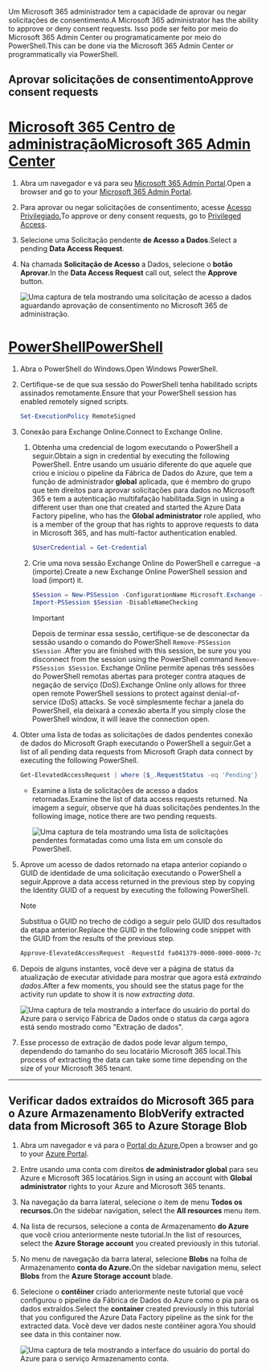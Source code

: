 <!-- markdownlint-disable MD002 MD041 -->

<span data-ttu-id="1864b-101">Um Microsoft 365 administrador tem a capacidade de aprovar ou negar solicitações de consentimento.</span><span class="sxs-lookup"><span data-stu-id="1864b-101">A Microsoft 365 administrator has the ability to approve or deny consent requests.</span></span> <span data-ttu-id="1864b-102">Isso pode ser feito por meio do Microsoft 365 Admin Center ou programaticamente por meio do PowerShell.</span><span class="sxs-lookup"><span data-stu-id="1864b-102">This can be done via the Microsoft 365 Admin Center or programmatically via PowerShell.</span></span>

## <a name="approve-consent-requests"></a><span data-ttu-id="1864b-103">Aprovar solicitações de consentimento</span><span class="sxs-lookup"><span data-stu-id="1864b-103">Approve consent requests</span></span>

# <a name="microsoft-365-admin-center"></a>[<span data-ttu-id="1864b-104">Microsoft 365 Centro de administração</span><span class="sxs-lookup"><span data-stu-id="1864b-104">Microsoft 365 Admin Center</span></span>](#tab/Microsoft365)

1. <span data-ttu-id="1864b-105">Abra um navegador e vá para seu [Microsoft 365 Admin Portal](https://admin.microsoft.com).</span><span class="sxs-lookup"><span data-stu-id="1864b-105">Open a browser and go to your [Microsoft 365 Admin Portal](https://admin.microsoft.com).</span></span>

1. <span data-ttu-id="1864b-106">Para aprovar ou negar solicitações de consentimento, acesse [Acesso Privilegiado.](https://portal.office.com/adminportal/home#/Settings/PrivilegedAccess)</span><span class="sxs-lookup"><span data-stu-id="1864b-106">To approve or deny consent requests, go to [Privileged Access](https://portal.office.com/adminportal/home#/Settings/PrivilegedAccess).</span></span>

1. <span data-ttu-id="1864b-107">Selecione uma Solicitação pendente **de Acesso a Dados**.</span><span class="sxs-lookup"><span data-stu-id="1864b-107">Select a pending **Data Access Request**.</span></span>

1. <span data-ttu-id="1864b-108">Na chamada **Solicitação de Acesso** a Dados, selecione o **botão Aprovar.**</span><span class="sxs-lookup"><span data-stu-id="1864b-108">In the **Data Access Request** call out, select the **Approve** button.</span></span>

    ![Uma captura de tela mostrando uma solicitação de acesso a dados aguardando aprovação de consentimento no Microsoft 365 de administração.](images/data-connect-m365-approve.png)

# <a name="powershell"></a>[<span data-ttu-id="1864b-110">PowerShell</span><span class="sxs-lookup"><span data-stu-id="1864b-110">PowerShell</span></span>](#tab/PowerShell)

1. <span data-ttu-id="1864b-111">Abra o PowerShell do Windows.</span><span class="sxs-lookup"><span data-stu-id="1864b-111">Open Windows PowerShell.</span></span>
1. <span data-ttu-id="1864b-112">Certifique-se de que sua sessão do PowerShell tenha habilitado scripts assinados remotamente.</span><span class="sxs-lookup"><span data-stu-id="1864b-112">Ensure that your PowerShell session has enabled remotely signed scripts.</span></span>

    ```powershell
    Set-ExecutionPolicy RemoteSigned
    ```

1. <span data-ttu-id="1864b-113">Conexão para Exchange Online.</span><span class="sxs-lookup"><span data-stu-id="1864b-113">Connect to Exchange Online.</span></span>

    1. <span data-ttu-id="1864b-114">Obtenha uma credencial de logom executando o PowerShell a seguir.</span><span class="sxs-lookup"><span data-stu-id="1864b-114">Obtain a sign in credential by executing the following PowerShell.</span></span> <span data-ttu-id="1864b-115">Entre usando um usuário diferente do que aquele que criou e iniciou o pipeline da Fábrica de Dados do Azure, que tem a função de administrador **global** aplicada, que é membro do grupo que tem direitos para aprovar solicitações para dados no Microsoft 365 e tem a autenticação multifafação habilitada.</span><span class="sxs-lookup"><span data-stu-id="1864b-115">Sign in using a different user than one that created and started the Azure Data Factory pipeline, who has the **Global administrator** role applied, who is a member of the group that has rights to approve requests to data in Microsoft 365, and has multi-factor authentication enabled.</span></span>

        ```powershell
        $UserCredential = Get-Credential
        ```

    1. <span data-ttu-id="1864b-116">Crie uma nova sessão Exchange Online do PowerShell e carregue -a (importe).</span><span class="sxs-lookup"><span data-stu-id="1864b-116">Create a new Exchange Online PowerShell session and load (import) it.</span></span>

        ```powershell
        $Session = New-PSSession -ConfigurationName Microsoft.Exchange -ConnectionUri https://ps.protection.outlook.com/powershell-liveid/ -Credential $UserCredential -Authentication Basic -AllowRedirection
        Import-PSSession $Session -DisableNameChecking
        ```

        > [!IMPORTANT]
        > <span data-ttu-id="1864b-117">Depois de terminar essa sessão, certifique-se de desconectar da sessão usando o comando do PowerShell `Remove-PSSession $Session` .</span><span class="sxs-lookup"><span data-stu-id="1864b-117">After you are finished with this session, be sure you you disconnect from the session using the PowerShell command `Remove-PSSession $Session`.</span></span> <span data-ttu-id="1864b-118">Exchange Online permite apenas três sessões do PowerShell remotas abertas para proteger contra ataques de negação de serviço (DoS).</span><span class="sxs-lookup"><span data-stu-id="1864b-118">Exchange Online only allows for three open remote PowerShell sessions to protect against denial-of-service (DoS) attacks.</span></span> <span data-ttu-id="1864b-119">Se você simplesmente fechar a janela do PowerShell, ela deixará a conexão aberta.</span><span class="sxs-lookup"><span data-stu-id="1864b-119">If you simply close the PowerShell window, it will leave the connection open.</span></span>

1. <span data-ttu-id="1864b-120">Obter uma lista de todas as solicitações de dados pendentes conexão de dados do Microsoft Graph executando o PowerShell a seguir.</span><span class="sxs-lookup"><span data-stu-id="1864b-120">Get a list of all pending data requests from Microsoft Graph data connect by executing the following PowerShell.</span></span>

    ```powershell
    Get-ElevatedAccessRequest | where {$_.RequestStatus -eq 'Pending'} | select RequestorUPN, Service, Identity, RequestedAccess | fl
    ```

    - <span data-ttu-id="1864b-121">Examine a lista de solicitações de acesso a dados retornadas.</span><span class="sxs-lookup"><span data-stu-id="1864b-121">Examine the list of data access requests returned.</span></span> <span data-ttu-id="1864b-122">Na imagem a seguir, observe que há duas solicitações pendentes.</span><span class="sxs-lookup"><span data-stu-id="1864b-122">In the following image, notice there are two pending requests.</span></span>

        ![Uma captura de tela mostrando uma lista de solicitações pendentes formatadas como uma lista em um console do PowerShell.](images/data-connect-ps-pending-requests.png)

1. <span data-ttu-id="1864b-124">Aprove um acesso de dados retornado na etapa anterior copiando o GUID de identidade de uma solicitação executando o PowerShell a seguir.</span><span class="sxs-lookup"><span data-stu-id="1864b-124">Approve a data access returned in the previous step by copying the Identity GUID of a request by executing the following PowerShell.</span></span>

    > [!NOTE]
    > <span data-ttu-id="1864b-125">Substitua o GUID no trecho de código a seguir pelo GUID dos resultados da etapa anterior.</span><span class="sxs-lookup"><span data-stu-id="1864b-125">Replace the GUID in the following code snippet with the GUID from the results of the previous step.</span></span>

    ```powershell
    Approve-ElevatedAccessRequest -RequestId fa041379-0000-0000-0000-7cd5691484bd -Comment 'approval request granted'
    ```

1. <span data-ttu-id="1864b-126">Depois de alguns instantes, você deve ver a página de status da atualização de executar atividade para mostrar que agora está _extraindo dados_.</span><span class="sxs-lookup"><span data-stu-id="1864b-126">After a few moments, you should see the status page for the activity run update to show it is now _extracting data_.</span></span>

    ![Uma captura de tela mostrando a interface do usuário do portal do Azure para o serviço Fábrica de Dados onde o status da carga agora está sendo mostrado como "Extração de dados".](images/data-connect-adf-extraction-approved.png)

1. <span data-ttu-id="1864b-128">Esse processo de extração de dados pode levar algum tempo, dependendo do tamanho do seu locatário Microsoft 365 local.</span><span class="sxs-lookup"><span data-stu-id="1864b-128">This process of extracting the data can take some time depending on the size of your Microsoft 365 tenant.</span></span>

---

## <a name="verify-extracted-data-from-microsoft-365-to-azure-storage-blob"></a><span data-ttu-id="1864b-129">Verificar dados extraídos do Microsoft 365 para o Azure Armazenamento Blob</span><span class="sxs-lookup"><span data-stu-id="1864b-129">Verify extracted data from Microsoft 365 to Azure Storage Blob</span></span>

1. <span data-ttu-id="1864b-130">Abra um navegador e vá para o [Portal do Azure.](https://portal.azure.com/)</span><span class="sxs-lookup"><span data-stu-id="1864b-130">Open a browser and go to your [Azure Portal](https://portal.azure.com/).</span></span>

1. <span data-ttu-id="1864b-131">Entre usando uma conta com direitos **de administrador global** para seu Azure e Microsoft 365 locatários.</span><span class="sxs-lookup"><span data-stu-id="1864b-131">Sign in using an account with **Global administrator** rights to your Azure and Microsoft 365 tenants.</span></span>

1. <span data-ttu-id="1864b-132">Na navegação da barra lateral, selecione o item de menu **Todos os recursos.**</span><span class="sxs-lookup"><span data-stu-id="1864b-132">On the sidebar navigation, select the **All resources** menu item.</span></span>

1. <span data-ttu-id="1864b-133">Na lista de recursos, selecione a conta de Armazenamento **do Azure** que você criou anteriormente neste tutorial.</span><span class="sxs-lookup"><span data-stu-id="1864b-133">In the list of resources, select the **Azure Storage account** you created previously in this tutorial.</span></span>

1. <span data-ttu-id="1864b-134">No menu de navegação da barra lateral, selecione **Blobs** na folha de Armazenamento **conta do Azure.**</span><span class="sxs-lookup"><span data-stu-id="1864b-134">On the sidebar navigation menu, select **Blobs** from the **Azure Storage account** blade.</span></span>

1. <span data-ttu-id="1864b-135">Selecione o **contêiner** criado anteriormente neste tutorial que você configurou o pipeline da Fábrica de Dados do Azure como o pia para os dados extraídos.</span><span class="sxs-lookup"><span data-stu-id="1864b-135">Select the **container** created previously in this tutorial that you configured the Azure Data Factory pipeline as the sink for the extracted data.</span></span> <span data-ttu-id="1864b-136">Você deve ver dados neste contêiner agora.</span><span class="sxs-lookup"><span data-stu-id="1864b-136">You should see data in this container now.</span></span>

    ![Uma captura de tela mostrando a interface do usuário do portal do Azure para o serviço Armazenamento conta.](images/data-connect-adf-extracted-data-in-blob.png)
